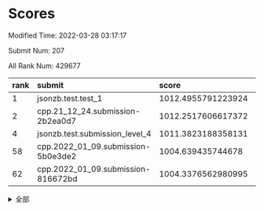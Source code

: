 # Scores

Modified Time: 2022-03-28 03:17:17

Submit Num: 207

All Rank Num: 429677

| rank |               submit               |       score        |       sigma        | pk_num |
| :--- | :--------------------------------- | :----------------- | :----------------- | :----- |
| 1    | jsonzb.test.test_1                 | 1012.4955791223924 | 0.7932319418282633 | 8306   |
| 2    | cpp.21_12_24.submission-2b2ea0d7   | 1012.2517606617372 | 0.7929125908471184 | 8304   |
| 4    | jsonzb.test.submission_level_4     | 1011.3823188358131 | 0.8036519624055194 | 8305   |
| 58   | cpp.2022_01_09.submission-5b0e3de2 | 1004.639435744678  | 0.7156054901166238 | 8303   |
| 62   | cpp.2022_01_09.submission-816672bd | 1004.3376562980995 | 0.7165426170480228 | 8302   |


<details>
<summary>全部</summary>

| rank |                 submit                 |       score        |       sigma        | pk_num |
| :--- | :------------------------------------- | :----------------- | :----------------- | :----- |
| 1    | jsonzb.test.test_1                     | 1012.4955791223924 | 0.7932319418282633 | 8306   |
| 2    | cpp.21_12_24.submission-2b2ea0d7       | 1012.2517606617372 | 0.7929125908471184 | 8304   |
| 3    | gobigger.level_3.submission_level_3_33 | 1011.9298599787077 | 0.7936513066688315 | 8304   |
| 4    | jsonzb.test.submission_level_4         | 1011.3823188358131 | 0.8036519624055194 | 8305   |
| 5    | gobigger.level_3.submission_level_3_1  | 1011.2919343747614 | 0.7759914776212674 | 8304   |
| 6    | gobigger.level_3.submission_level_3_30 | 1011.2712606408594 | 0.7936072414347348 | 8308   |
| 7    | gobigger.level_3.submission_level_3_11 | 1011.160874928787  | 0.7588053942521282 | 8300   |
| 8    | gobigger.level_3.submission_level_3_21 | 1011.1229420351656 | 0.7913114907213555 | 8306   |
| 9    | gobigger.level_3.submission_level_3_2  | 1011.072029362099  | 0.7669355941266844 | 8303   |
| 10   | gobigger.level_3.submission_level_3_48 | 1011.0640261076104 | 0.7728125602453769 | 8305   |
| 11   | gobigger.level_3.submission_level_3_31 | 1011.0275532535774 | 0.7582974099684799 | 8310   |
| 12   | gobigger.level_3.submission_level_3_22 | 1010.971381010511  | 0.7843458698465937 | 8307   |
| 13   | gobigger.level_3.submission_level_3_10 | 1010.8941003199293 | 0.7791446034397537 | 8301   |
| 14   | gobigger.level_3.submission_level_3_27 | 1010.7578973629412 | 0.7487912358283125 | 8304   |
| 15   | gobigger.level_3.submission_level_3_19 | 1010.7512959517846 | 0.7811896261244483 | 8299   |
| 16   | gobigger.level_3.submission_level_3_8  | 1010.6914321194939 | 0.7699109920855349 | 8300   |
| 17   | gobigger.level_3.submission_level_3_44 | 1010.6363969186276 | 0.7612704871653707 | 8301   |
| 18   | gobigger.level_3.submission_level_3_25 | 1010.5519248940988 | 0.7648354609820178 | 8305   |
| 19   | gobigger.level_3.submission_level_3_42 | 1010.535690239555  | 0.7688726325069007 | 8299   |
| 20   | gobigger.level_3.submission_level_3_0  | 1010.5149519839023 | 0.7745081379473178 | 8296   |
| 21   | gobigger.level_3.submission_level_3_46 | 1010.2313308219638 | 0.7674013811203335 | 8304   |
| 22   | gobigger.level_3.submission_level_3_47 | 1010.2157730998599 | 0.7506951879887038 | 8307   |
| 23   | gobigger.level_3.submission_level_3_6  | 1010.1326752305629 | 0.7712137963433426 | 8302   |
| 24   | gobigger.level_3.submission_level_3_34 | 1010.0323045519847 | 0.7517545790750247 | 8302   |
| 25   | gobigger.level_3.submission_level_3_37 | 1010.0157958262394 | 0.763976906839989  | 8302   |
| 26   | gobigger.level_3.submission_level_3_24 | 1010.011439448076  | 0.7602296699481514 | 8305   |
| 27   | gobigger.level_3.submission_level_3_16 | 1010.0109088777767 | 0.7628479499770988 | 8307   |
| 28   | gobigger.level_3.submission_level_3_17 | 1009.9638561719688 | 0.748211198260826  | 8301   |
| 29   | gobigger.level_3.submission_level_3_13 | 1009.9241147234444 | 0.7532594381644849 | 8305   |
| 30   | gobigger.level_3.submission_level_3_4  | 1009.9183777508781 | 0.7716951870913465 | 8306   |
| 31   | gobigger.level_3.submission_level_3_45 | 1009.860757335093  | 0.7485692247020136 | 8302   |
| 32   | gobigger.level_3.submission_level_3_38 | 1009.7821357914623 | 0.7453648554381959 | 8305   |
| 33   | gobigger.level_3.submission_level_3_43 | 1009.7513237203715 | 0.74366942606839   | 8302   |
| 34   | gobigger.level_3.submission_level_3_49 | 1009.7295123331247 | 0.7515319509311345 | 8298   |
| 35   | gobigger.level_3.submission_level_3_29 | 1009.6807398218293 | 0.7569174271903969 | 8301   |
| 36   | gobigger.level_3.submission_level_3_39 | 1009.6147937057234 | 0.7407870719254281 | 8306   |
| 37   | gobigger.level_3.submission_level_3_9  | 1009.6058480125439 | 0.7328069469613864 | 8300   |
| 38   | gobigger.level_3.submission_level_3_26 | 1009.5743274450126 | 0.7631763541920772 | 8304   |
| 39   | gobigger.level_3.submission_level_3_28 | 1009.5104445987282 | 0.7375774492649916 | 8300   |
| 40   | gobigger.level_3.submission_level_3_40 | 1009.5055850843717 | 0.7528132624640907 | 8304   |
| 41   | gobigger.level_3.submission_level_3_5  | 1009.4784147978424 | 0.7501612800957348 | 8303   |
| 42   | gobigger.level_3.submission_level_3_7  | 1009.4563042359418 | 0.7688723457818474 | 8303   |
| 43   | gobigger.level_3.submission_level_3_20 | 1009.4209540230497 | 0.7575566116776719 | 8304   |
| 44   | gobigger.level_3.submission_level_3_18 | 1009.3626337236492 | 0.7445491039231894 | 8299   |
| 45   | gobigger.level_3.submission_level_3_32 | 1009.3244788059044 | 0.7350904234120031 | 8305   |
| 46   | gobigger.level_3.submission_level_3_14 | 1009.2641900815744 | 0.7336711909596896 | 8300   |
| 47   | gobigger.level_3.submission_level_3_15 | 1009.0609444073109 | 0.7420011488583531 | 8300   |
| 48   | gobigger.level_3.submission_level_3_36 | 1008.9071401182654 | 0.7444166092026818 | 8301   |
| 49   | gobigger.level_3.submission_level_3_12 | 1008.7087308443552 | 0.7554022367361615 | 8299   |
| 50   | gobigger.level_3.submission_level_3_41 | 1008.5694292992044 | 0.7329661233119414 | 8305   |
| 51   | gobigger.level_3.submission_level_3_35 | 1008.4754788852846 | 0.7479769297484357 | 8301   |
| 52   | gobigger.level_3.submission_level_3_23 | 1008.384302820454  | 0.7381213124442026 | 8303   |
| 53   | gobigger.level_3.submission_level_3_3  | 1008.0707503127886 | 0.7497321720690343 | 8309   |
| 54   | gobigger.level_1.submission_level_1_36 | 1005.0444631297271 | 0.7154489748668509 | 8297   |
| 55   | gobigger.level_1.submission_level_1_23 | 1004.9619092869434 | 0.7151950395942158 | 8301   |
| 56   | gobigger.level_1.submission_level_1_8  | 1004.935086659207  | 0.7319280299496116 | 8300   |
| 57   | gobigger.level_1.submission_level_1_22 | 1004.7780311789627 | 0.7162983553933763 | 8305   |
| 58   | cpp.2022_01_09.submission-5b0e3de2     | 1004.639435744678  | 0.7156054901166238 | 8303   |
| 59   | gobigger.level_1.submission_level_1_41 | 1004.5430845224591 | 0.7191951389324619 | 8306   |
| 60   | gobigger.level_1.submission_level_1_35 | 1004.4271573975062 | 0.7205279075444442 | 8309   |
| 61   | gobigger.level_1.submission_level_1_12 | 1004.4052396103513 | 0.7180348318063418 | 8305   |
| 62   | cpp.2022_01_09.submission-816672bd     | 1004.3376562980995 | 0.7165426170480228 | 8302   |
| 63   | gobigger.level_1.submission_level_1_21 | 1004.2059780711737 | 0.7258516412943166 | 8306   |
| 64   | gobigger.level_1.submission_level_1_34 | 1004.1292737428502 | 0.7201963858191235 | 8306   |
| 65   | gobigger.level_1.submission_level_1_1  | 1004.1231708370406 | 0.7216957692493443 | 8306   |
| 66   | gobigger.level_1.submission_level_1_7  | 1004.092525492884  | 0.7092135018413526 | 8302   |
| 67   | gobigger.level_1.submission_level_1_33 | 1004.0660409249724 | 0.7317349942082756 | 8307   |
| 68   | gobigger.level_1.submission_level_1_25 | 1004.0461029954519 | 0.7049451466875624 | 8305   |
| 69   | gobigger.level_1.submission_level_1_44 | 1004.0391142663149 | 0.7237778590249113 | 8306   |
| 70   | gobigger.level_1.submission_level_1_32 | 1003.9307135315905 | 0.7185235227631986 | 8297   |
| 71   | gobigger.level_1.submission_level_1_3  | 1003.7786443671426 | 0.7157600838021736 | 8304   |
| 72   | gobigger.level_1.submission_level_1_4  | 1003.6329723551287 | 0.7150475805563198 | 8305   |
| 73   | gobigger.level_1.submission_level_1_9  | 1003.589668904106  | 0.7225494176690457 | 8303   |
| 74   | gobigger.level_1.submission_level_1_17 | 1003.5438666400095 | 0.7283083086937325 | 8304   |
| 75   | gobigger.level_1.submission_level_1_30 | 1003.4874456926465 | 0.7157613829240528 | 8304   |
| 76   | gobigger.level_1.submission_level_1_24 | 1003.4825322428619 | 0.7212756638114084 | 8301   |
| 77   | gobigger.level_1.submission_level_1_2  | 1003.4171242176732 | 0.7229834865853776 | 8304   |
| 78   | gobigger.level_1.submission_level_1_39 | 1003.4153301784175 | 0.7121100722885175 | 8302   |
| 79   | gobigger.level_1.submission_level_1_15 | 1003.3943004534876 | 0.706266880334601  | 8307   |
| 80   | gobigger.level_1.submission_level_1_18 | 1003.3613992340889 | 0.7086788865819248 | 8305   |
| 81   | gobigger.level_1.submission_level_1_5  | 1003.3454702220215 | 0.7148338564635273 | 8305   |
| 82   | gobigger.level_1.submission_level_1_46 | 1003.3184268945624 | 0.7239762727360439 | 8300   |
| 83   | gobigger.level_1.submission_level_1_13 | 1003.2964221657921 | 0.7365591469352726 | 8302   |
| 84   | gobigger.level_1.submission_level_1_45 | 1003.2890635407614 | 0.7190715749216777 | 8304   |
| 85   | gobigger.level_1.submission_level_1_10 | 1003.138654148216  | 0.7016742216474586 | 8303   |
| 86   | gobigger.level_1.submission_level_1_14 | 1003.0984872068839 | 0.7087237478058227 | 8298   |
| 87   | gobigger.level_1.submission_level_1_20 | 1002.8844981252008 | 0.7176353515267169 | 8305   |
| 88   | gobigger.level_1.submission_level_1_27 | 1002.8519899408467 | 0.7074919013121966 | 8301   |
| 89   | gobigger.level_1.submission_level_1_47 | 1002.7850835606811 | 0.7237220627941231 | 8305   |
| 90   | gobigger.level_1.submission_level_1_49 | 1002.7081748302834 | 0.710680472016692  | 8302   |
| 91   | gobigger.level_1.submission_level_1_29 | 1002.6688323913193 | 0.7119118807987813 | 8305   |
| 92   | gobigger.level_1.submission_level_1_31 | 1002.643217167762  | 0.7024782291872569 | 8304   |
| 93   | gobigger.level_1.submission_level_1_11 | 1002.6101415968099 | 0.7224267114131577 | 8298   |
| 94   | gobigger.level_1.submission_level_1_28 | 1002.6053247207665 | 0.7049965490683722 | 8302   |
| 95   | gobigger.level_1.submission_level_1_38 | 1002.5923305040308 | 0.7155483821942178 | 8300   |
| 96   | gobigger.level_1.submission_level_1_6  | 1002.5706439039469 | 0.7152937855685121 | 8300   |
| 97   | gobigger.level_1.submission_level_1_0  | 1002.5593197604486 | 0.7152984049569974 | 8301   |
| 98   | gobigger.level_1.submission_level_1_37 | 1002.3916008839806 | 0.711437199858946  | 8305   |
| 99   | gobigger.level_1.submission_level_1_40 | 1002.341370057965  | 0.7119331913317526 | 8301   |
| 100  | gobigger.level_1.submission_level_1_48 | 1002.2868076978003 | 0.7128816523444711 | 8299   |
| 101  | gobigger.level_1.submission_level_1_16 | 1002.206801834661  | 0.7215511587769682 | 8303   |
| 102  | gobigger.level_1.submission_level_1_43 | 1002.0046236524477 | 0.7199988207862066 | 8300   |
| 103  | gobigger.level_1.submission_level_1_42 | 1001.6983447723028 | 0.7140857976646072 | 8301   |
| 104  | gobigger.level_1.submission_level_1_19 | 1001.4472026261933 | 0.7069816990707906 | 8302   |
| 105  | gobigger.level_1.submission_level_1_26 | 1000.9726269852707 | 0.7146259738417606 | 8300   |
| 106  | gobigger.random.submission_random_8    | 997.71956920235    | 0.7194343436384616 | 8306   |
| 107  | gobigger.random.submission_random_7    | 997.2067769283989  | 0.7051445014502649 | 8304   |
| 108  | gobigger.random.submission_random_9    | 997.1735630764312  | 0.7126809349706322 | 8304   |
| 109  | gobigger.random.submission_random_34   | 997.0895475001305  | 0.7172724326482668 | 8301   |
| 110  | gobigger.random.submission_random_16   | 997.0130951180505  | 0.7085427314599448 | 8302   |
| 111  | gobigger.random.submission_random_44   | 996.9335798909736  | 0.7129128166325512 | 8302   |
| 112  | gobigger.random.submission_random_45   | 996.8434405609951  | 0.7084423662056146 | 8304   |
| 113  | gobigger.random.submission_random_28   | 996.7425013128773  | 0.7027438529609362 | 8302   |
| 114  | gobigger.random.submission_random_6    | 996.6578346250791  | 0.7036045615750148 | 8304   |
| 115  | gobigger.random.submission_random_41   | 996.5911872661668  | 0.6944498842398719 | 8301   |
| 116  | gobigger.random.submission_random_27   | 996.579504007546   | 0.7123477822010871 | 8300   |
| 117  | gobigger.random.submission_random_12   | 996.5729898746071  | 0.7085513502219313 | 8299   |
| 118  | gobigger.random.submission_random_39   | 996.5039183231961  | 0.7117427123261344 | 8306   |
| 119  | gobigger.random.submission_random_49   | 996.3887369850365  | 0.7077642363749775 | 8303   |
| 120  | gobigger.random.submission_random_14   | 996.377466762522   | 0.7158135829508877 | 8306   |
| 121  | gobigger.random.submission_random_10   | 996.2994854348242  | 0.7144118280201163 | 8308   |
| 122  | gobigger.random.submission_random_4    | 996.2603891759269  | 0.7047051946237982 | 8300   |
| 123  | gobigger.random.submission_random_26   | 996.2202527787557  | 0.7158016917396812 | 8302   |
| 124  | gobigger.random.submission_random_0    | 996.2070478450696  | 0.7037066488706702 | 8304   |
| 125  | gobigger.random.submission_random_20   | 996.1020719325095  | 0.7093604206288199 | 8299   |
| 126  | gobigger.random.submission_random_30   | 996.0903799370565  | 0.7177280419580998 | 8302   |
| 127  | gobigger.random.submission_random_29   | 996.0668875786236  | 0.7168318873120552 | 8301   |
| 128  | gobigger.random.submission_random_48   | 996.0383916149178  | 0.7130954949247718 | 8299   |
| 129  | gobigger.random.submission_random_13   | 996.0131818255884  | 0.7042642934087171 | 8305   |
| 130  | gobigger.random.submission_random_21   | 995.9561270320813  | 0.7080142678147546 | 8300   |
| 131  | gobigger.random.submission_random_38   | 995.9414238545793  | 0.6971443709828425 | 8299   |
| 132  | gobigger.random.submission_random_19   | 995.9369943975653  | 0.7218357118421018 | 8307   |
| 133  | gobigger.random.submission_random_17   | 995.9081905104919  | 0.708849999860601  | 8307   |
| 134  | gobigger.random.submission_random_37   | 995.8478968948378  | 0.6944081723597288 | 8304   |
| 135  | gobigger.random.submission_random_31   | 995.8349862413015  | 0.7065511361214044 | 8304   |
| 136  | gobigger.random.submission_random_42   | 995.8197688273881  | 0.7040742763506809 | 8304   |
| 137  | gobigger.random.submission_random_11   | 995.7638201260484  | 0.704918275312805  | 8295   |
| 138  | gobigger.random.submission_random_35   | 995.7360910528182  | 0.6938844016398642 | 8299   |
| 139  | gobigger.random.submission_random_33   | 995.6825183377664  | 0.7240670805046207 | 8306   |
| 140  | gobigger.random.submission_random_25   | 995.6284140747983  | 0.7326380955322496 | 8305   |
| 141  | gobigger.random.submission_random_46   | 995.6030497967014  | 0.6987585285957489 | 8305   |
| 142  | gobigger.random.submission_random_18   | 995.5620283117808  | 0.7232818609000857 | 8301   |
| 143  | gobigger.random.submission_random_24   | 995.3752397180073  | 0.7248224714540707 | 8307   |
| 144  | gobigger.random.submission_random_23   | 995.3682801382812  | 0.7014217463163477 | 8304   |
| 145  | gobigger.random.submission_random_36   | 995.2690246467366  | 0.7203369577049911 | 8300   |
| 146  | gobigger.random.submission_random_5    | 995.2069946012601  | 0.7125344538916459 | 8301   |
| 147  | gobigger.random.submission_random_47   | 995.0843897364214  | 0.6990292722159759 | 8305   |
| 148  | gobigger.random.submission_random_32   | 995.0695542131759  | 0.7146638617636939 | 8301   |
| 149  | gobigger.random.submission_random_2    | 995.0657686984276  | 0.714882957227742  | 8304   |
| 150  | gobigger.random.submission_random_43   | 994.9853629745286  | 0.7079109162378385 | 8305   |
| 151  | gobigger.random.submission_random_1    | 994.8341547958673  | 0.7184877830746252 | 8303   |
| 152  | gobigger.random.submission_random_15   | 994.8245590298933  | 0.7202301771181043 | 8300   |
| 153  | gobigger.random.submission_random_3    | 994.7218913383042  | 0.7198085994303765 | 8305   |
| 154  | gobigger.random.submission_random_40   | 994.7030844771768  | 0.7241386875848834 | 8303   |
| 155  | gobigger.random.submission_random_22   | 994.6991220597456  | 0.7321342489779357 | 8303   |
| 156  | gobigger.level_2.submission_level_2_12 | 994.3368423830996  | 0.7415679519742172 | 8303   |
| 157  | gobigger.level_2.submission_level_2_19 | 993.8314864211324  | 0.7498673576911448 | 8303   |
| 158  | gobigger.level_2.submission_level_2_2  | 993.7388246502447  | 0.7348728164869374 | 8303   |
| 159  | gobigger.level_2.submission_level_2_43 | 993.6586235461607  | 0.7193088406536013 | 8307   |
| 160  | gobigger.level_2.submission_level_2_38 | 993.5403153331164  | 0.7452916666387327 | 8304   |
| 161  | gobigger.level_2.submission_level_2_46 | 993.4901677209742  | 0.729400982634828  | 8305   |
| 162  | gobigger.level_2.submission_level_2_27 | 993.4329805757187  | 0.7186981928456921 | 8301   |
| 163  | gobigger.level_2.submission_level_2_6  | 993.3988002908071  | 0.7480488914602497 | 8299   |
| 164  | gobigger.level_2.submission_level_2_36 | 993.2546857196087  | 0.7371130551985868 | 8303   |
| 165  | gobigger.level_2.submission_level_2_8  | 993.2292930901601  | 0.7360899907682877 | 8303   |
| 166  | gobigger.level_2.submission_level_2_30 | 993.1731670762997  | 0.7436851300634659 | 8306   |
| 167  | gobigger.level_2.submission_level_2_5  | 993.0652572921223  | 0.7367523573740187 | 8303   |
| 168  | gobigger.level_2.submission_level_2_21 | 992.8548869891913  | 0.7619983706922401 | 8305   |
| 169  | gobigger.level_2.submission_level_2_9  | 992.8423748189049  | 0.7213940345657975 | 8307   |
| 170  | gobigger.level_2.submission_level_2_45 | 992.8076973850925  | 0.7513747329321832 | 8302   |
| 171  | gobigger.level_2.submission_level_2_31 | 992.7614434918888  | 0.73363830929065   | 8295   |
| 172  | gobigger.level_2.submission_level_2_28 | 992.7467555006497  | 0.7476084269329992 | 8300   |
| 173  | gobigger.level_2.submission_level_2_33 | 992.6992438876666  | 0.7394633285099586 | 8302   |
| 174  | gobigger.level_2.submission_level_2_42 | 992.6748546638173  | 0.7454900391170369 | 8307   |
| 175  | gobigger.level_2.submission_level_2_29 | 992.6623954203527  | 0.733695725037865  | 8304   |
| 176  | gobigger.level_2.submission_level_2_1  | 992.6572221461976  | 0.7460961884863122 | 8300   |
| 177  | gobigger.level_2.submission_level_2_49 | 992.6378838186272  | 0.7470883033353128 | 8302   |
| 178  | gobigger.level_2.submission_level_2_4  | 992.6260274761667  | 0.7379544557345021 | 8305   |
| 179  | gobigger.level_2.submission_level_2_25 | 992.6115784651267  | 0.7356422714052553 | 8306   |
| 180  | gobigger.level_2.submission_level_2_44 | 992.4624095046815  | 0.7344445649326775 | 8301   |
| 181  | gobigger.level_2.submission_level_2_16 | 992.2234154143445  | 0.7415902509942695 | 8302   |
| 182  | gobigger.level_2.submission_level_2_37 | 992.1918595278008  | 0.7465256643261966 | 8301   |
| 183  | gobigger.level_2.submission_level_2_10 | 992.1193831300546  | 0.7412350124986744 | 8300   |
| 184  | gobigger.level_2.submission_level_2_39 | 992.0196261703514  | 0.7359318834199708 | 8305   |
| 185  | gobigger.level_2.submission_level_2_20 | 991.9987043957202  | 0.7444564474285267 | 8303   |
| 186  | gobigger.level_2.submission_level_2_18 | 991.9654595604019  | 0.7400216448203969 | 8304   |
| 187  | gobigger.level_2.submission_level_2_3  | 991.9079560323415  | 0.7446330100609211 | 8305   |
| 188  | gobigger.level_2.submission_level_2_17 | 991.8375555018888  | 0.7455655328519019 | 8300   |
| 189  | gobigger.level_2.submission_level_2_32 | 991.8087216533821  | 0.7318110265601119 | 8303   |
| 190  | gobigger.level_2.submission_level_2_22 | 991.8044987342644  | 0.7763617024512279 | 8300   |
| 191  | gobigger.level_2.submission_level_2_48 | 991.7137855220981  | 0.7589885213998054 | 8304   |
| 192  | gobigger.level_2.submission_level_2_13 | 991.5445104700821  | 0.7768666117749549 | 8308   |
| 193  | gobigger.level_2.submission_level_2_0  | 991.4993023618722  | 0.7667214384062615 | 8303   |
| 194  | gobigger.level_2.submission_level_2_24 | 991.3437679804782  | 0.777568729886717  | 8303   |
| 195  | gobigger.level_2.submission_level_2_47 | 991.3261674050988  | 0.7326711099022079 | 8306   |
| 196  | gobigger.level_2.submission_level_2_34 | 991.1479934595746  | 0.7582353713141431 | 8305   |
| 197  | gobigger.level_2.submission_level_2_35 | 991.0899458901888  | 0.7584073253583328 | 8298   |
| 198  | gobigger.level_2.submission_level_2_15 | 991.0267318086052  | 0.7566338582389606 | 8308   |
| 199  | gobigger.level_2.submission_level_2_41 | 991.0181472280133  | 0.7591367743554087 | 8300   |
| 200  | gobigger.level_2.submission_level_2_7  | 990.9013068436315  | 0.765789083543567  | 8305   |
| 201  | gobigger.level_2.submission_level_2_23 | 990.8946102109874  | 0.77811145553704   | 8302   |
| 202  | gobigger.level_2.submission_level_2_11 | 990.6654272233205  | 0.7633323932967501 | 8300   |
| 203  | gobigger.level_2.submission_level_2_26 | 990.5867998445715  | 0.7590349989485431 | 8304   |
| 204  | gobigger.level_2.submission_level_2_40 | 990.169238703422   | 0.7777128672215526 | 8306   |
| 205  | gobigger.level_2.submission_level_2_14 | 989.5885592673313  | 0.7692407487242426 | 8303   |
| 206  | gobigger.none.submission_none_0        | 978.0951739165587  | 1.379611329686317  | 8302   |
| 207  | gobigger.none.submission_none_1        | 975.4621690341828  | 1.5437938831696478 | 8304   |

</details>